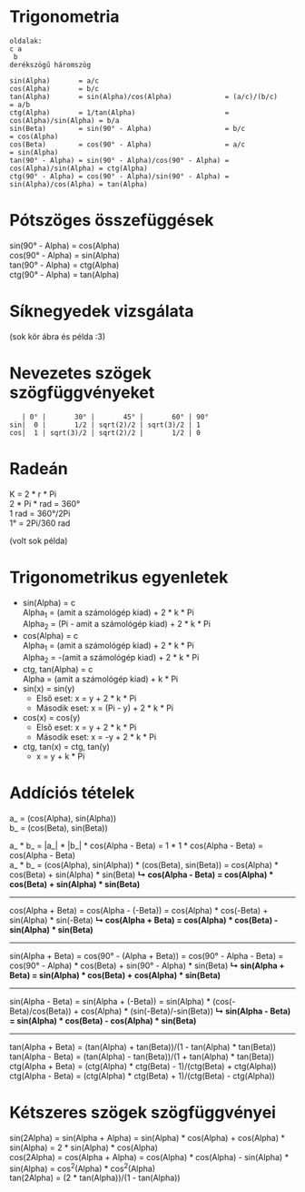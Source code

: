 # Trigonometria
```
oldalak:
c a
 b
derékszögű háromszög
```

```
sin(Alpha)       = a/c
cos(Alpha)       = b/c
tan(Alpha)       = sin(Alpha)/cos(Alpha)             = (a/c)/(b/c)           = a/b
ctg(Alpha)       = 1/tan(Alpha)                      = cos(Alpha)/sin(Alpha) = b/a  
sin(Beta)        = sin(90° - Alpha)                  = b/c                   = cos(Alpha)
cos(Beta)        = cos(90° - Alpha)                  = a/c                   = sin(Alpha)
tan(90° - Alpha) = sin(90° - Alpha)/cos(90° - Alpha) = cos(Alpha)/sin(Alpha) = ctg(Alpha)
ctg(90° - Alpha) = cos(90° - Alpha)/sin(90° - Alpha) = sin(Alpha)/cos(Alpha) = tan(Alpha)
```

# Pótszöges összefüggések
sin(90° - Alpha) = cos(Alpha)    
cos(90° - Alpha) = sin(Alpha)  
tan(90° - Alpha) = ctg(Alpha)  
ctg(90° - Alpha) = tan(Alpha)

# Síknegyedek vizsgálata
(sok kör ábra és példa :3)

# Nevezetes szögek szögfüggvényeket
```
   | 0° |       30° |       45° |       60° | 90°
sin|  0 |       1/2 | sqrt(2)/2 | sqrt(3)/2 | 1
cos|  1 | sqrt(3)/2 | sqrt(2)/2 |       1/2 | 0
```

# Radeán
K = 2 * r * Pi  
2 * Pi * rad = 360°  
1 rad = 360°/2Pi  
1° = 2Pi/360 rad

(volt sok példa)

# Trigonometrikus egyenletek
- sin(Alpha) = c  
Alpha<sub>1</sub> = (amit a számológép kiad) + 2 * k * Pi  
Alpha<sub>2</sub> = (Pi - amit a számológép kiad) + 2 * k * Pi  
- cos(Alpha) = c  
Alpha<sub>1</sub> = (amit a számológép kiad) + 2 * k * Pi  
Alpha<sub>2</sub> = -(amit a számológép kiad) + 2 * k * Pi  
- ctg, tan(Alpha) = c  
Alpha = (amit a számológép kiad) + k * Pi
- sin(x) = sin(y)
  - Első eset: x = y + 2 * k * Pi
  - Második eset: x = (Pi - y) + 2 * k * Pi
- cos(x) = cos(y)
  - Első eset: x = y + 2 * k * Pi
  - Második eset: x = -y + 2 * k * Pi
- ctg, tan(x) = ctg, tan(y)  
  - x = y + k * Pi

# Addíciós tételek
a_ = (cos(Alpha), sin(Alpha))  
b_ = (cos(Beta),   sin(Beta))

a_ * b_ = |a_| * |b_| * cos(Alpha - Beta) = 1 * 1 * cos(Alpha - Beta) = cos(Alpha - Beta)  
a_ * b_ = (cos(Alpha), sin(Alpha)) * (cos(Beta), sin(Beta)) = cos(Alpha) * cos(Beta) + sin(Alpha) * sin(Beta)
**↳ cos(Alpha - Beta) = cos(Alpha) * cos(Beta) + sin(Alpha) * sin(Beta)**
<hr>

cos(Alpha + Beta) = cos(Alpha - (-Beta)) = cos(Alpha) * cos(-Beta) + sin(Alpha) * sin(-Beta)
**↳ cos(Alpha + Beta) = cos(Alpha) * cos(Beta) - sin(Alpha) * sin(Beta)**
<hr>

sin(Alpha + Beta) = cos(90° - (Alpha + Beta)) = cos(90° - Alpha - Beta) = cos(90° - Alpha) * cos(Beta) + sin(90° - Alpha) * sin(Beta)
**↳ sin(Alpha + Beta) = sin(Alpha) * cos(Beta) + cos(Alpha) * sin(Beta)**
<hr>

sin(Alpha - Beta) = sin(Alpha + (-Beta)) = sin(Alpha) * (cos(-Beta)/cos(Beta)) + cos(Alpha) * (sin(-Beta)/-sin(Beta))
**↳ sin(Alpha - Beta) = sin(Alpha) * cos(Beta) - cos(Alpha) * sin(Beta)**
<hr>

tan(Alpha + Beta) = (tan(Alpha) + tan(Beta))/(1 - tan(Alpha) * tan(Beta))  
tan(Alpha - Beta) = (tan(Alpha) - tan(Beta))/(1 + tan(Alpha) * tan(Beta))  
ctg(Alpha + Beta) = (ctg(Alpha) * ctg(Beta) - 1)/(ctg(Beta) + ctg(Alpha))  
ctg(Alpha - Beta) = (ctg(Alpha) * ctg(Beta) + 1)/(ctg(Beta) - ctg(Alpha))  

# Kétszeres szögek szögfüggvényei
sin(2Alpha) = sin(Alpha + Alpha) = sin(Alpha) * cos(Alpha) + cos(Alpha) * sin(Alpha) = 2 * sin(Alpha) * cos(Alpha)  
cos(2Alpha) = cos(Alpha + Alpha) = cos(Alpha) * cos(Alpha) - sin(Alpha) * sin(Alpha) = cos<sup>2</sup>(Alpha) * cos<sup>2</sup>(Alpha)  
tan(2Alpha) = (2 * tan(Alpha))/(1 - tan(Alpha))